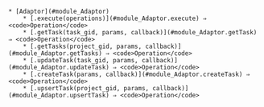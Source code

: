     * [Adaptor](#module_Adaptor)
        * [.execute(operations)](#module_Adaptor.execute) ⇒ <code>Operation</code>
        * [.getTask(task_gid, params, callback)](#module_Adaptor.getTask) ⇒ <code>Operation</code>
        * [.getTasks(project_gid, params, callback)](#module_Adaptor.getTasks) ⇒ <code>Operation</code>
        * [.updateTask(task_gid, params, callback)](#module_Adaptor.updateTask) ⇒ <code>Operation</code>
        * [.createTask(params, callback)](#module_Adaptor.createTask) ⇒ <code>Operation</code>
        * [.upsertTask(project_gid, params, callback)](#module_Adaptor.upsertTask) ⇒ <code>Operation</code>

